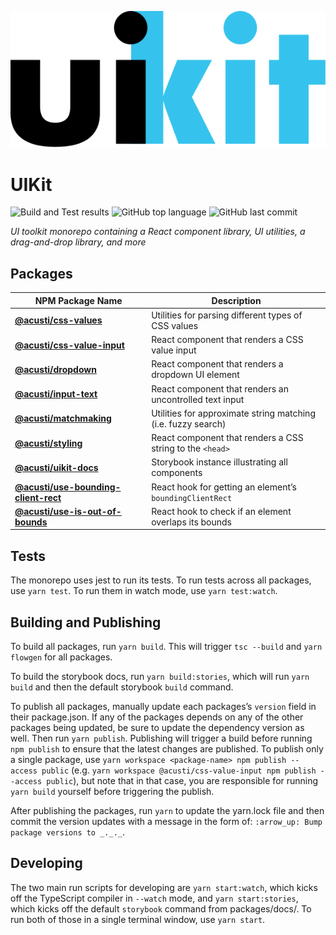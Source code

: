 ![uikit wordmark](https://raw.githubusercontent.com/acusti/uikit/main/wordmark.svg)

# UIKit

![Build and Test results](https://img.shields.io/github/workflow/status/acusti/uikit/Build%20and%20Test?style=for-the-badge)
![GitHub top language](https://img.shields.io/github/languages/top/acusti/uikit?style=for-the-badge)
![GitHub last commit](https://img.shields.io/github/last-commit/acusti/uikit?style=for-the-badge)

_UI toolkit monorepo containing a React component library, UI utilities, a
drag-and-drop library, and more_

## Packages

| NPM Package Name                         | Description                                                   |
| ---------------------------------------- | ------------------------------------------------------------- |
| **[@acusti/css-values][]**               | Utilities for parsing different types of CSS values           |
| **[@acusti/css-value-input][]**          | React component that renders a CSS value input                |
| **[@acusti/dropdown][]**                 | React component that renders a dropdown UI element            |
| **[@acusti/input-text][]**               | React component that renders an uncontrolled text input       |
| **[@acusti/matchmaking][]**              | Utilities for approximate string matching (i.e. fuzzy search) |
| **[@acusti/styling][]**                  | React component that renders a CSS string to the `<head>`     |
| **[@acusti/uikit-docs][]**               | Storybook instance illustrating all components                |
| **[@acusti/use-bounding-client-rect][]** | React hook for getting an element’s `boundingClientRect`      |
| **[@acusti/use-is-out-of-bounds][]**     | React hook to check if an element overlaps its bounds         |

[@acusti/css-values]:
    https://github.com/acusti/uikit/tree/main/packages/css-values
[@acusti/css-value-input]:
    https://github.com/acusti/uikit/tree/main/packages/css-value-input
[@acusti/dropdown]:
    https://github.com/acusti/uikit/tree/main/packages/dropdown
[@acusti/input-text]:
    https://github.com/acusti/uikit/tree/main/packages/input-text
[@acusti/matchmaking]:
    https://github.com/acusti/uikit/tree/main/packages/matchmaking
[@acusti/styling]:
    https://github.com/acusti/uikit/tree/main/packages/styling
[@acusti/uikit-docs]:
    https://github.com/acusti/uikit/tree/main/packages/docs
[@acusti/use-bounding-client-rect]:
    https://github.com/acusti/uikit/tree/main/packages/use-bounding-client-rect
[@acusti/use-is-out-of-bounds]:
    https://github.com/acusti/uikit/tree/main/packages/use-is-out-of-bounds

## Tests

The monorepo uses jest to run its tests. To run tests across all packages,
use `yarn test`. To run them in watch mode, use `yarn test:watch`.

## Building and Publishing

To build all packages, run `yarn build`. This will trigger `tsc --build`
and `yarn flowgen` for all packages.

To build the storybook docs, run `yarn build:stories`, which will run
`yarn build` and then the default storybook `build` command.

To publish all packages, manually update each packages’s `version` field in
their package.json. If any of the packages depends on any of the other
packages being updated, be sure to update the dependency version as well.
Then run `yarn publish`. Publishing will trigger a build before running
`npm publish` to ensure that the latest changes are published. To publish
only a single package, use
`yarn workspace <package-name> npm publish --access public` (e.g.
`yarn workspace @acusti/css-value-input npm publish --access public`), but
note that in that case, you are responsible for running `yarn build`
yourself before triggering the publish.

After publishing the packages, run `yarn` to update the yarn.lock file and
then commit the version updates with a message in the form of:
`:arrow_up: Bump package versions to _._._`.

## Developing

The two main run scripts for developing are `yarn start:watch`, which kicks
off the TypeScript compiler in `--watch` mode, and `yarn start:stories`,
which kicks off the default `storybook` command from packages/docs/. To run
both of those in a single terminal window, use `yarn start`.

